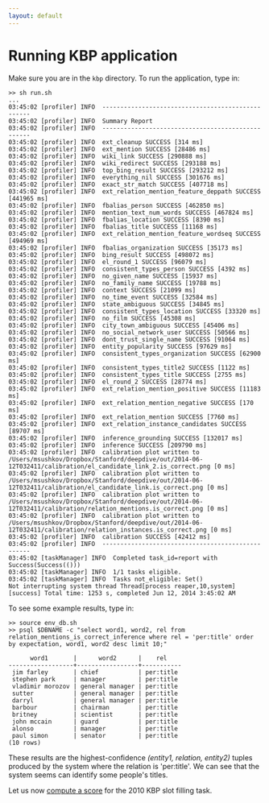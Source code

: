 ```yaml
---
layout: default
---
```


Running KBP application
====

Make sure you are in the `kbp` directory. To run the application, type in:

    >> sh run.sh
    ...
    03:45:02 [profiler] INFO  --------------------------------------------------
    03:45:02 [profiler] INFO  Summary Report
    03:45:02 [profiler] INFO  --------------------------------------------------
    03:45:02 [profiler] INFO  ext_cleanup SUCCESS [314 ms]
    03:45:02 [profiler] INFO  ext_mention SUCCESS [28486 ms]
    03:45:02 [profiler] INFO  wiki_link SUCCESS [290888 ms]
    03:45:02 [profiler] INFO  wiki_redirect SUCCESS [293188 ms]
    03:45:02 [profiler] INFO  top_bing_result SUCCESS [293212 ms]
    03:45:02 [profiler] INFO  everything_nil SUCCESS [301676 ms]
    03:45:02 [profiler] INFO  exact_str_match SUCCESS [407718 ms]
    03:45:02 [profiler] INFO  ext_relation_mention_feature_deppath SUCCESS [441965 ms]
    03:45:02 [profiler] INFO  fbalias_person SUCCESS [462850 ms]
    03:45:02 [profiler] INFO  mention_text_num_words SUCCESS [467824 ms]
    03:45:02 [profiler] INFO  fbalias_location SUCCESS [8390 ms]
    03:45:02 [profiler] INFO  fbalias_title SUCCESS [11168 ms]
    03:45:02 [profiler] INFO  ext_relation_mention_feature_wordseq SUCCESS [494969 ms]
    03:45:02 [profiler] INFO  fbalias_organization SUCCESS [35173 ms]
    03:45:02 [profiler] INFO  bing_result SUCCESS [498072 ms]
    03:45:02 [profiler] INFO  el_round_1 SUCCESS [96079 ms]
    03:45:02 [profiler] INFO  consistent_types_person SUCCESS [4392 ms]
    03:45:02 [profiler] INFO  no_given_name SUCCESS [15937 ms]
    03:45:02 [profiler] INFO  no_family_name SUCCESS [19788 ms]
    03:45:02 [profiler] INFO  context SUCCESS [21099 ms]
    03:45:02 [profiler] INFO  no_time_event SUCCESS [32584 ms]
    03:45:02 [profiler] INFO  state_ambiguous SUCCESS [34845 ms]
    03:45:02 [profiler] INFO  consistent_types_location SUCCESS [33320 ms]
    03:45:02 [profiler] INFO  no_film SUCCESS [45308 ms]
    03:45:02 [profiler] INFO  city_town_ambiguous SUCCESS [45406 ms]
    03:45:02 [profiler] INFO  no_social_network_user SUCCESS [50566 ms]
    03:45:02 [profiler] INFO  dont_trust_single_name SUCCESS [91064 ms]
    03:45:02 [profiler] INFO  entity_popularity SUCCESS [97629 ms]
    03:45:02 [profiler] INFO  consistent_types_organization SUCCESS [62900 ms]
    03:45:02 [profiler] INFO  consistent_types_title2 SUCCESS [1122 ms]
    03:45:02 [profiler] INFO  consistent_types_title SUCCESS [2755 ms]
    03:45:02 [profiler] INFO  el_round_2 SUCCESS [28774 ms]
    03:45:02 [profiler] INFO  ext_relation_mention_positive SUCCESS [11183 ms]
    03:45:02 [profiler] INFO  ext_relation_mention_negative SUCCESS [170 ms]
    03:45:02 [profiler] INFO  ext_relation_mention SUCCESS [7760 ms]
    03:45:02 [profiler] INFO  ext_relation_instance_candidates SUCCESS [89707 ms]
    03:45:02 [profiler] INFO  inference_grounding SUCCESS [132017 ms]
    03:45:02 [profiler] INFO  inference SUCCESS [209790 ms]
    03:45:02 [profiler] INFO  calibration plot written to /Users/msushkov/Dropbox/Stanford/deepdive/out/2014-06-12T032411/calibration/el_candidate_link_2.is_correct.png [0 ms]
    03:45:02 [profiler] INFO  calibration plot written to /Users/msushkov/Dropbox/Stanford/deepdive/out/2014-06-12T032411/calibration/el_candidate_link.is_correct.png [0 ms]
    03:45:02 [profiler] INFO  calibration plot written to /Users/msushkov/Dropbox/Stanford/deepdive/out/2014-06-12T032411/calibration/relation_mentions.is_correct.png [0 ms]
    03:45:02 [profiler] INFO  calibration plot written to /Users/msushkov/Dropbox/Stanford/deepdive/out/2014-06-12T032411/calibration/relation_instances.is_correct.png [0 ms]
    03:45:02 [profiler] INFO  calibration SUCCESS [42412 ms]
    03:45:02 [profiler] INFO  --------------------------------------------------
    03:45:02 [taskManager] INFO  Completed task_id=report with Success(Success(()))
    03:45:02 [taskManager] INFO  1/1 tasks eligible.
    03:45:02 [taskManager] INFO  Tasks not_eligible: Set()
    Not interrupting system thread Thread[process reaper,10,system]
    [success] Total time: 1253 s, completed Jun 12, 2014 3:45:02 AM

To see some example results, type in:

    >> source env_db.sh
    >> psql $DBNAME -c "select word1, word2, rel from relation_mentions_is_correct_inference where rel = 'per:title' order by expectation, word1, word2 desc limit 10;"

          word1       |      word2      |    rel    
    ------------------+-----------------+-----------
     jim farley       | chief           | per:title
     stephen park     | manager         | per:title
     vladimir morozov | general manager | per:title
     sutter           | general manager | per:title
     darryl           | general manager | per:title
     barbour          | chairman        | per:title
     britney          | scientist       | per:title
     john mccain      | guard           | per:title
     alonso           | manager         | per:title
     paul simon       | senator         | per:title
    (10 rows)

These results are the highest-confidence *(entity1, relation, entity2)* tuples produced by the system where the relation is 'per:title'. We can see that the system seems can identify some people's titles.


Let us now [compute a score](evaluating.md) for the 2010 KBP slot filling task.